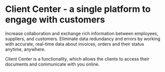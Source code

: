 # Client Center - a single platform to engage with customers

Increase collaboration and exchange rich information between employees, suppliers, and customers. Eliminate data redundancy and errors by working with accurate, real-time data about invoices, orders and their status anytime, anywhere.

Client Center is a functionality, which allows the clients to access their documents and communicate with you online.
